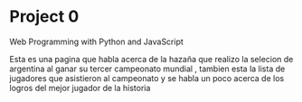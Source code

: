 # Project 0

Web Programming with Python and JavaScript

Esta es una pagina que habla acerca de la hazaña que realizo la selecion de argentina
al ganar su tercer campeonato mundial , tambien esta la lista de jugadores que asistieron al campeonato
y se habla un poco acerca de los logros del mejor jugador de la historia



